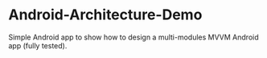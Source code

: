# Android-Architecture-Demo
Simple Android app to show how to design a multi-modules MVVM Android app (fully tested).
